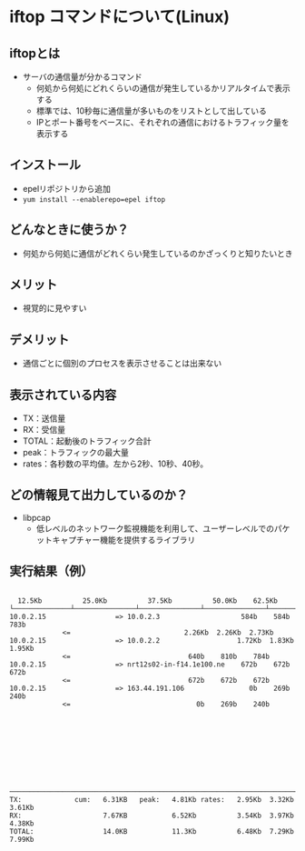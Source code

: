 # iftop コマンドについて(Linux)

## iftopとは
* サーバの通信量が分かるコマンド
  * 何処から何処にどれくらいの通信が発生しているかリアルタイムで表示する
  * 標準では、10秒毎に通信量が多いものをリストとして出している
  * IPとポート番号をベースに、それぞれの通信におけるトラフィック量を表示する

## インストール
* epelリポジトリから追加
* `yum install --enablerepo=epel iftop`

## どんなときに使うか？
* 何処から何処に通信がどれくらい発生しているのかざっくりと知りたいとき

## メリット
* 視覚的に見やすい

## デメリット
* 通信ごとに個別のプロセスを表示させることは出来ない

## 表示されている内容
* TX：送信量
* RX：受信量
* TOTAL：起動後のトラフィック合計
* peak：トラフィックの最大量
* rates：各秒数の平均値。左から2秒、10秒、40秒。

##  どの情報見て出力しているのか？
* libpcap
  * 低レベルのネットワーク監視機能を利用して、ユーザーレベルでのパケットキャプチャー機能を提供するライブラリ

## 実行結果（例）

````

  12.5Kb          25.0Kb          37.5Kb          50.0Kb    62.5Kb
└──────────────┴───────────────┴───────────────┴───────────────┴───────────────
10.0.2.15                 => 10.0.2.3                    584b    584b    783b
             <=                            2.26Kb  2.26Kb  2.73Kb
10.0.2.15                 => 10.0.2.2                   1.72Kb  1.83Kb  1.95Kb
             <=                             640b    810b    784b
10.0.2.15                 => nrt12s02-in-f14.1e100.ne    672b    672b    672b
             <=                             672b    672b    672b
10.0.2.15                 => 163.44.191.106                0b    269b    240b
             <=                               0b    269b    240b










───────────────────────────────────────────────────────────────────────────────
TX:             cum:   6.31KB   peak:   4.81Kb rates:   2.95Kb  3.32Kb  3.61Kb
RX:                    7.67KB           6.52Kb          3.54Kb  3.97Kb  4.38Kb
TOTAL:                 14.0KB           11.3Kb          6.48Kb  7.29Kb  7.99Kb

````
